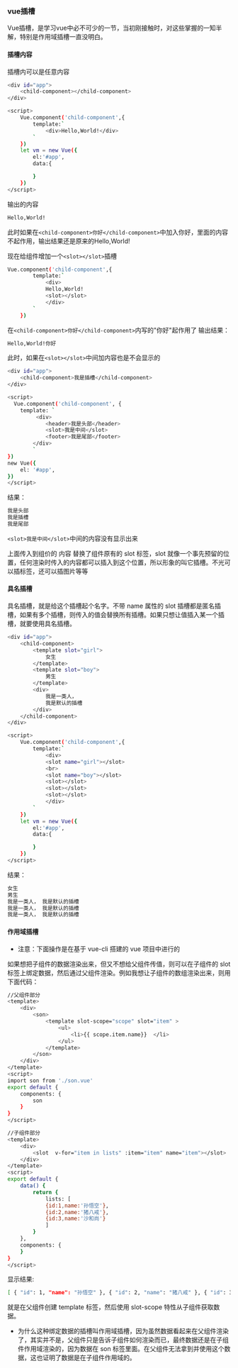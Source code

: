 ### vue插槽
Vue插槽，是学习vue中必不可少的一节，当初刚接触时，对这些掌握的一知半解，特别是作用域插槽一直没明白。
#### 插槽内容
插槽内可以是任意内容
```bash
<div id="app">
    <child-component></child-component>
</div>
```
```bash
<script>
    Vue.component('child-component',{
        template:`
            <div>Hello,World!</div>
        `
    })
    let vm = new Vue({
        el:'#app',
        data:{

        }
    })
</script>
```
输出的内容
```bash
Hello,World!
```
此时如果在`<child-component>你好</child-component>`中加入你好，里面的内容不起作用，输出结果还是原来的Hello,World! 

现在给组件增加一个`<slot></slot>`插槽
```bash
Vue.component('child-component',{
        template:`
            <div>
            Hello,World!
            <slot></slot>
            </div>
        `
    })
```
在`<child-component>你好</child-component>`内写的"你好"起作用了
输出结果：
```bash
Hello,World!你好
```
此时，如果在`<slot></slot>`中间加内容也是不会显示的 
```bash
<div id="app">
    <child-component>我是插槽</child-component>
</div>
```
```bash
<script>
  Vue.component('child-component', {
    template: `
         <div>
            <header>我是头部</header>
            <slot>我是中间</slot>
            <footer>我是尾部</footer>
        </div>
        `
})
new Vue({
    el: '#app',
})
</script>
```
结果：
```bash
我是头部
我是插槽
我是尾部
```
`<slot>我是中间</slot>`中间的内容没有显示出来

上面传入到组价的 内容 替换了组件原有的 slot 标签，slot 就像一个事先预留的位置，任何渲染时传入的内容都可以插入到这个位置，所以形象的叫它插槽。不光可以插标签，还可以插图片等等

#### 具名插槽
具名插槽，就是给这个插槽起个名字。不带 name 属性的 slot 插槽都是匿名插槽，如果有多个插槽，则传入的值会替换所有插槽。如果只想让值插入某一个插槽，就要使用具名插槽。
```bash
<div id="app">
    <child-component>
        <template slot="girl">
            女生
        </template>
        <template slot="boy">
            男生
        </template>
        <div>
            我是一类人，
            我是默认的插槽
        </div>
    </child-component>
</div>
```
```bash
<script>
    Vue.component('child-component',{
        template:`
            <div>
            <slot name="girl"></slot>
            <br>
            <slot name="boy"></slot>
            <slot></slot>
            <slot></slot>
            <slot></slot>
            </div>
        `
    })
    let vm = new Vue({
        el:'#app',
        data:{

        }
    })
</script>
```
结果：
```bash
女生
男生
我是一类人， 我是默认的插槽
我是一类人， 我是默认的插槽
我是一类人， 我是默认的插槽 
```

#### 作用域插槽
* 注意：下面操作是在基于 vue-cli 搭建的 vue 项目中进行的

如果想把子组件的数据渲染出来，但又不想给父组件传值，则可以在子组件的 slot 标签上绑定数据，然后通过父组件渲染。例如我想让子组件的数组渲染出来，则用下面代码：
```bash
//父组件部分
<template>
    <div>
        <son>
            <template slot-scope="scope" slot="item" >
                <ul>
                    <li>{{ scope.item.name}}  </li>
                </ul>
            </template>
        </son>
    </div>
</template>
<script>
import son from './son.vue'
export default {
    components: {
        son
    }
}
</script>
```

```bash
//子组件部分
<template>
    <div>
        <slot  v-for="item in lists" :item="item" name="item"></slot>
    </div>
</template>
<script>
export default {
    data() {
        return {
            lists: [
            {id:1,name:'孙悟空'},
            {id:2,name:'猪八戒'},
            {id:3,name:'沙和尚'}
            ]
        }
    },
    components: {
    }
}
</script>
```
显示结果:
```bash
[ { "id": 1, "name": "孙悟空" }, { "id": 2, "name": "猪八戒" }, { "id": 3, "name": "沙和尚" } ]
```
就是在父组件创建 template 标签，然后使用 slot-scope 特性从子组件获取数据。

* 为什么这种绑定数据的插槽叫作用域插槽，因为虽然数据看起来在父组件渲染了，其实并不是，父组件只是告诉子组件如何渲染而已，最终数据还是在子组件作用域渲染的，因为数据在 son 标签里面。在父组件无法拿到并使用这个数据，这也证明了数据是在子组件作用域的。